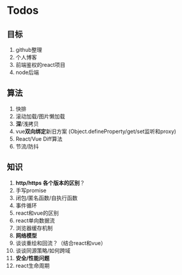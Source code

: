 # Todos

## 目标

1. github整理
3. 个人博客
4. 前端鉴权的react项目
5. node后端

## 算法

1. 快排
2. 滚动加载/图片懒加载
3. **深**/浅拷贝
4. vue**双向绑定**新旧方案 (Object.defineProperty/get/set监听和proxy)
5. React/Vue Diff算法
6. 节流/防抖

## 知识

1. **http/https 各个版本的区别**？
2. 手写promise
4. 闭包/匿名函数/自执行函数
5. 事件循环
6. react和vue的区别
7. react单向数据流
8. 浏览器缓存机制
9. **网络模型**
10. 谈谈重绘和回流？（结合react和vue）
12. 谈谈同源策略/如何跨域
13. **安全/性能问题**
14. react生命周期


